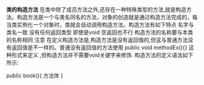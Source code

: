 **类的构造方法**
在类中除了成员方法之外,还存在一种特殊类型的方法,就是构造方法。构造方法是一个与类名同名的方法，对象的创造就是通过构造方法完成的，每当类实例化一个对象时，类就会自动调用构造方法。构造方法有如下特点
名字与类名一致
没有任何返回类型 即使是void 空返回也不行
构造方法的名称要与本类的名称相同
注意
在定义构造方法是,构造方法是没有返回值的,但这与普通方法没有返回值是不一样的。普通没有返回值的方法使用 public void methodEx(){} 这种形式来定义
,但构造方法并不需要void关键字来修饰.
构造方法的定义语法如下所示:

public book(){
方法体
}  